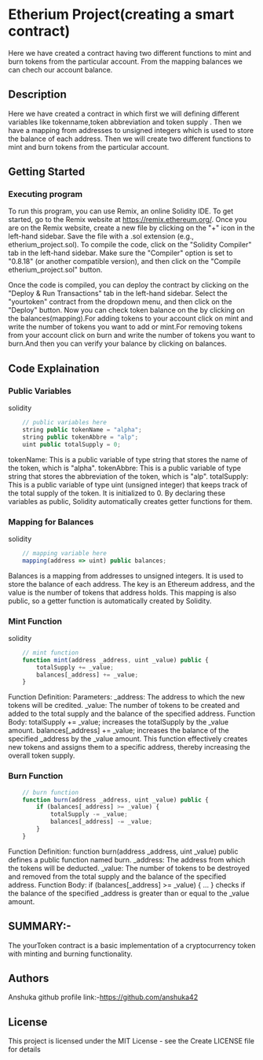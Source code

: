 # Etherium Project(creating a smart contract)
Here we have created a contract having two different functions to mint and burn tokens from the particular account. From the mapping balances we can chech our account balance.
## Description 
Here we have created a contract in which first we will defining different variables like tokenname,token abbreviation and token supply . Then we have a mapping from addresses to unsigned integers which is used to store the balance of each address. Then we will create two different functions to mint and burn tokens from the particular account.
## Getting Started
### Executing program
To run this program, you can use Remix, an online Solidity IDE. To get started, go to the Remix website at https://remix.ethereum.org/.
Once you are on the Remix website, create a new file by clicking on the "+" icon in the left-hand sidebar. Save the file with a .sol extension (e.g., etherium_project.sol). 
To compile the code, click on the "Solidity Compiler" tab in the left-hand sidebar. Make sure the "Compiler" option is set to "0.8.18" (or another compatible version), and then click on the "Compile etherium_project.sol" button.

Once the code is compiled, you can deploy the contract by clicking on the "Deploy & Run Transactions" tab in the left-hand sidebar. Select the "yourtoken" contract from the dropdown menu, and then click on the "Deploy" button.
Now you can check token balance on the by clicking on the balances(mapping).For adding tokens to your account click on mint and write the number of tokens you want to add or mint.For removing tokens from your account click on burn and write the number of tokens you want to burn.And then you can verify your balance by clicking on balances.


## Code Explaination

### Public Variables
solidity
```javascript 
    // public variables here
    string public tokenName = "alpha";
    string public tokenAbbre = "alp";
    uint public totalSupply = 0;
```
tokenName: This is a public variable of type string that stores the name of the token, which is "alpha".
tokenAbbre: This is a public variable of type string that stores the abbreviation of the token, which is "alp".
totalSupply: This is a public variable of type uint (unsigned integer) that keeps track of the total supply of the token. It is initialized to 0.
By declaring these variables as public, Solidity automatically creates getter functions for them.

### Mapping for Balances
solidity
```javascript 
    // mapping variable here
    mapping(address => uint) public balances;
```
 Balances is a mapping from addresses to unsigned integers. It is used to store the balance of each address. The key is an Ethereum address, and the value is the number of tokens that address holds. This mapping is also public, so a getter function is automatically created by Solidity.

### Mint Function
solidity
```javascript 
    // mint function
    function mint(address _address, uint _value) public {
        totalSupply += _value;
        balances[_address] += _value;
    }
```
Function Definition:
Parameters:
_address: The address to which the new tokens will be credited.
_value: The number of tokens to be created and added to the total supply and the balance of the specified address.
Function Body:
totalSupply += _value; increases the totalSupply by the _value amount.
balances[_address] += _value; increases the balance of the specified _address by the _value amount.
This function effectively creates new tokens and assigns them to a specific address, thereby increasing the overall token supply.


### Burn Function

```javascript 
    // burn function
    function burn(address _address, uint _value) public {
        if (balances[_address] >= _value) {
            totalSupply -= _value;
            balances[_address] -= _value;
        }
    }
```
Function Definition: function burn(address _address, uint _value) public defines a public function named burn.
_address: The address from which the tokens will be deducted.
_value: The number of tokens to be destroyed and removed from the total supply and the balance of the specified address.
Function Body:
if (balances[_address] >= _value) { ... } checks if the balance of the specified _address is greater than or equal to the _value amount.


## SUMMARY:-
The yourToken contract is a basic implementation of a cryptocurrency token with minting and burning functionality. 


## Authors
Anshuka
github profile link:-https://github.com/anshuka42

## License

This project is licensed under the MIT License - see the Create LICENSE file for details






